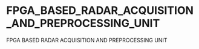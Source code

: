 # FPGA_BASED_RADAR_ACQUISITION_AND_PREPROCESSING_UNIT
 FPGA BASED RADAR ACQUISITION AND PREPROCESSING UNIT
